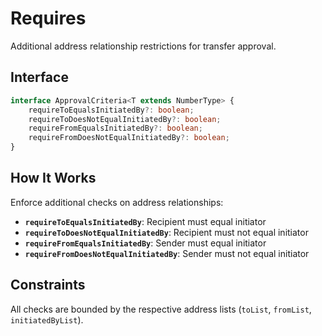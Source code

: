 # Requires

Additional address relationship restrictions for transfer approval.

## Interface

```typescript
interface ApprovalCriteria<T extends NumberType> {
    requireToEqualsInitiatedBy?: boolean;
    requireToDoesNotEqualInitiatedBy?: boolean;
    requireFromEqualsInitiatedBy?: boolean;
    requireFromDoesNotEqualInitiatedBy?: boolean;
}
```

## How It Works

Enforce additional checks on address relationships:

-   **`requireToEqualsInitiatedBy`**: Recipient must equal initiator
-   **`requireToDoesNotEqualInitiatedBy`**: Recipient must not equal initiator
-   **`requireFromEqualsInitiatedBy`**: Sender must equal initiator
-   **`requireFromDoesNotEqualInitiatedBy`**: Sender must not equal initiator

## Constraints

All checks are bounded by the respective address lists (`toList`, `fromList`, `initiatedByList`).
